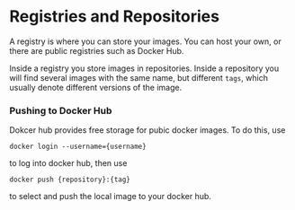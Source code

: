 # Registries and Repositories

A registry is where you can store your images. You can host your own, or there are public registries such as Docker Hub.

Inside a registry you store images in repositories. Inside a repository you will find several images with the same name, but different `tags`, which usually denote different versions of the image.

### Pushing to Docker Hub

Dokcer hub provides free storage for pubic docker images. To do this, use

```text
docker login --username={username}
```

to log into docker hub, then use

```text
docker push {repository}:{tag}
```

to select and push the local image to your docker hub.

